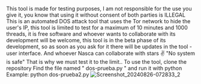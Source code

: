This tool is made for testing purposes, I am not responsible for the use you give it, you know that using it without consent of both parties is ILLEGAL
This is an automated DOS attack tool that uses the Tor network to hide the user's IP, this tool is limited to test for a maximum of 10 minutes and 1000 threads, it is free software and whoever wants to collaborate with its development will be welcome, this tool is in the beta phase of its development, so as soon as you ask for it there will be updates in the tool - user interface.
And whoever Nasca can collaborate with stars ✌️
"No system is safe"
That is why we must test it to the limit..
To use the tool, clone the repository
Find the file named " dos-prueba.py " and run it with python
Example: python dos-prueba2.py
![Screenshot_20240826-072833_2](https://github.com/user-attachments/assets/4de8c90e-0450-438f-852d-0ec06937a0bf)
